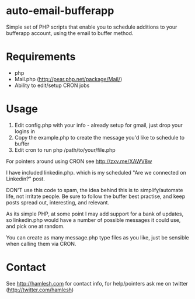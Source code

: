 auto-email-bufferapp
====================

Simple set of PHP scripts that enable you to schedule additions to your bufferapp account, using the email to buffer method.

Requirements
============

- php
- Mail.php (http://pear.php.net/package/Mail/)
- Ability to edit/setup CRON jobs

Usage
=====

1. Edit config.php with your info - already setup for gmail, just drop your logins in
2. Copy the example.php to create the message you'd like to schedule to buffer
3. Edit cron to run php /path/to/your/file.php

For pointers around using CRON see http://zxv.me/XAWV8w

I have included linkedin.php. which is my scheduled "Are we connected on Linkedin?" post.

DON'T use this code to spam, the idea behind this is to simplify/automate life, not irritate people.
Be sure to follow the buffer best practise, and keep posts spread out, interesting, and relevant.

As its simple PHP, at some point I may add support for a bank of updates, so linkedin.php would have a 
number of possible messages it could use, and pick one at random.

You can create as many message.php type files as you like, just be sensible when calling them via CRON.

Contact
=======

See http://hamlesh.com for contact info, for help/pointers ask me on twitter (http://twitter.com/hamlesh)
